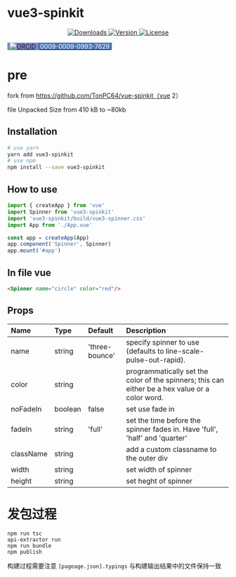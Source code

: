 # vue3-spinkit

<p align="center">
  <!-- <a href="https://circleci.com/gh/vuejs/vue/tree/dev">
    <img src="https://img.shields.io/circleci/project/github/vuejs/vue/dev.svg?sanitize=true" alt="Build Status">
  </a> -->
  <!-- <a href="https://codecov.io/github/vuejs/vue?branch=dev">
    <img src="https://img.shields.io/codecov/c/github/vuejs/vue/dev.svg?sanitize=true" alt="Coverage Status">
  </a> -->
  <a href="https://npmcharts.com/compare/vue3-spinkit?minimal=true">
    <img src="https://img.shields.io/npm/dm/vue3-spinkit.svg?sanitize=true" alt="Downloads">
  </a>
  <a href="https://www.npmjs.com/package/vue3-spinkit">
    <img src="https://img.shields.io/npm/v/vue3-spinkit.svg?sanitize=true" alt="Version">
  </a>
  <a href="https://www.npmjs.com/package/vue3-spinkit">
    <img src="https://img.shields.io/npm/l/vue3-spinkit.svg?sanitize=true" alt="License">
  </a>
</p>

<p align="center">
  <div style="display: inline-block;padding: 1px 0;border-radius: 2px;overflow: hidden;">
    <a href="https://orcid.org/0009-0009-0993-7629" style="display: flex;align-items: center;background: #7e88cd;">
        <img src="https://orcid.org/sites/default/files/images/orcid_16x16.png" alt="ORCID" style="padding: 0 5px;"/>
      <span style="padding: 0 5px;background: #4a76b6;color: #ffffff;">0009-0009-0993-7629</span>
    </a>
  </div>
</p>

# pre
fork from https://github.com/TonPC64/vue-spinkit（vue 2）

file Unpacked Size from 410 kB to ~80kb

## Installation

```bash
# use yarn
yarn add vue3-spinkit
# use npm
npm install --save vue3-spinkit
```

## How to use
```js
import { createApp } from 'vue'
import Spinner from 'vue3-spinkit'
import 'vue3-spinkit/build/vue3-spinner.css'
import App from './App.vue'

const app = createApp(App)
app.component('Spinner', Spinner)
app.mount('#app')
```

## In file vue
```html
<Spinner name="circle" color="red"/>
```

## Props

| Name | Type | Default | Description |
|:-----|:-----|:--------|:------------|
| name | string | 'three-bounce' | specify spinner to use (defaults to line-scale-pulse-out-rapid). |
| color | string |  | programmatically set the color of the spinners; this can either be a hex value or a color word. |
| noFadeIn | boolean | false | set use fade in |
| fadeIn | string | 'full' | set the time before the spinner fades in. Have 'full', 'half' and 'quarter' |
| className | string | | add a custom classname to the outer div |
| width | string | | set width of spinner |
| height | string | | set heght of spinner |


# 发包过程
```
npm run tsc
api-extractor run
npm run bundle
npm publish
```

构建过程需要注意 `[pageage.json].typings` 与构建输出结果中的文件保持一致